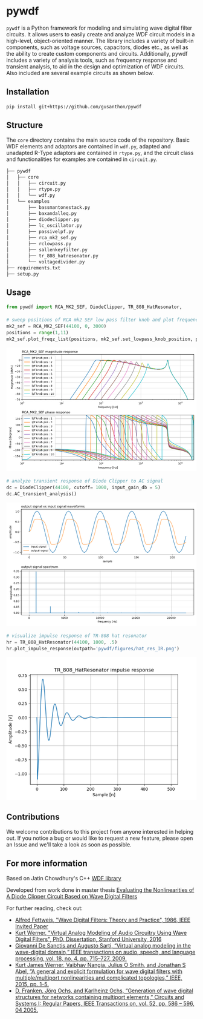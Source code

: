 # pywdf
<code>pywdf</code> is a Python framework for modeling and simulating wave digital filter circuits. It allows users to easily create and analyze WDF circuit models in a high-level, object-oriented manner. The library includes a variety of built-in components, such as voltage sources, capacitors, diodes etc., as well as the ability to create custom components and circuits. Additionally, pywdf includes a variety of analysis tools, such as frequency response and transient analysis, to aid in the design and optimization of WDF circuits. Also included are several example circuits as shown below. 

## Installation
```
pip install git+https://github.com/gusanthon/pywdf
```

## Structure
The <code>core</code> directory contains the main source code of the repository. Basic WDF elements and adaptors are contained in <code>wdf.py</code>, adapted and unadapted R-Type adaptors are contained in <code>rtype.py</code>, and the circuit class and functionalities for examples are contained in <code>circuit.py</code>.
```
├── pywdf
│   ├── core
│   │   ├── circuit.py
│   │   ├── rtype.py
│   │   └── wdf.py
│   └── examples
│       ├── bassmantonestack.py
│       ├── baxandalleq.py
│       ├── diodeclipper.py
│       ├── lc_oscillator.py
│       ├── passivelpf.py
│       ├── rca_mk2_sef.py
│       ├── rclowpass.py
│       ├── sallenkeyfilter.py
│       ├── tr_808_hatresonator.py
│       └── voltagedivider.py
├── requirements.txt
├── setup.py
```

## Usage

```python
from pywdf import RCA_MK2_SEF, DiodeClipper, TR_808_HatResonator,

# sweep positions of RCA mk2 SEF low pass filter knob and plot frequency responses
mk2_sef = RCA_MK2_SEF(44100, 0, 3000)
positions = range(1,11)
mk2_sef.plot_freqz_list(positions, mk2_sef.set_lowpass_knob_position, param_label = 'lpf knob pos')
```
![RCA MK2 SEF LPF knob positions](pywdf/figures/mk2_sef_lpf_knob.png)

```python
# analyze transient response of Diode Clipper to AC signal
dc = DiodeClipper(44100, cutoff= 1000, input_gain_db = 5)
dc.AC_transient_analysis()
```
![Diode Clipper AC Transient analysis](pywdf/figures/diode_clipper_transient_anal.png)

```python
# visualize impulse response of TR-808 hat resonator
hr = TR_808_HatResonator(44100, 1000, .5)
hr.plot_impulse_response(outpath='pywdf/figures/hat_res_IR.png')
```
![TR 808 Hat Resonator Impulse Response](pywdf/figures/hat_res_IR.png)



## Contributions

We welcome contributions to this project from anyone interested in helping out. If you notice a bug or would like to request a new feature, please open an Issue and we'll take a look as soon as possible.

## For more information

Based on Jatin Chowdhury's C++ [WDF library](https://github.com/Chowdhury-DSP/chowdsp_wdf)  

Developed from work done in master thesis [Evaluating the Nonlinearities of A Diode Clipper Circuit Based on Wave Digital Filters](https://zenodo.org/record/7116075) 

For further reading, check out:

- [Alfred Fettweis, "Wave Digital Filters: Theory and Practice", 1986, IEEE Invited Paper](https://ieeexplore.ieee.org/stamp/stamp.jsp?arnumber=1457726)  
- [Kurt Werner, "Virtual Analog Modeling of Audio Circuitry Using Wave Digital Filters", PhD. Dissertation, Stanford University, 2016](https://stacks.stanford.edu/file/druid:jy057cz8322/KurtJamesWernerDissertation-augmented.pdf)  
- [Giovanni De Sanctis and Augusto Sarti, “Virtual analog modeling in the wave-digital domain,” IEEE transactions on audio, speech, and language processing, vol. 18, no. 4, pp. 715–727, 2009.](https://ieeexplore.ieee.org/abstract/document/5276845)
- [Kurt James Werner, Vaibhav Nangia, Julius O Smith, and Jonathan S Abel, “A general and explicit formulation for wave digital filters with multiple/multiport nonlinearities and complicated topologies,” IEEE, 2015, pp. 1–5.](https://ieeexplore.ieee.org/document/7336908)
- [D. Franken, Jörg Ochs, and Karlheinz Ochs, “Generation of wave digital structures for networks containing multiport elements,” Circuits and Systems I: Regular Papers, IEEE Transactions on, vol. 52, pp. 586 – 596, 04 2005.](https://www.researchgate.net/publication/4018571_Generation_of_wave_digital_structures_for_connection_networks_containing_ideal_transformers)
